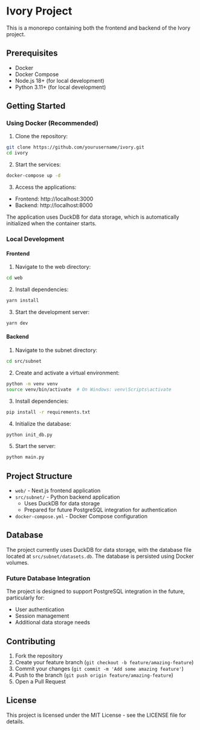 # Ivory Project

This is a monorepo containing both the frontend and backend of the Ivory project.

## Prerequisites

- Docker
- Docker Compose
- Node.js 18+ (for local development)
- Python 3.11+ (for local development)

## Getting Started

### Using Docker (Recommended)

1. Clone the repository:
```bash
git clone https://github.com/yourusername/ivory.git
cd ivory
```

2. Start the services:
```bash
docker-compose up -d
```

3. Access the applications:
- Frontend: http://localhost:3000
- Backend: http://localhost:8000

The application uses DuckDB for data storage, which is automatically initialized when the container starts.

### Local Development

#### Frontend

1. Navigate to the web directory:
```bash
cd web
```

2. Install dependencies:
```bash
yarn install
```

3. Start the development server:
```bash
yarn dev
```

#### Backend

1. Navigate to the subnet directory:
```bash
cd src/subnet
```

2. Create and activate a virtual environment:
```bash
python -m venv venv
source venv/bin/activate  # On Windows: venv\Scripts\activate
```

3. Install dependencies:
```bash
pip install -r requirements.txt
```

4. Initialize the database:
```bash
python init_db.py
```

5. Start the server:
```bash
python main.py
```

## Project Structure

- `web/` - Next.js frontend application
- `src/subnet/` - Python backend application
  - Uses DuckDB for data storage
  - Prepared for future PostgreSQL integration for authentication
- `docker-compose.yml` - Docker Compose configuration

## Database

The project currently uses DuckDB for data storage, with the database file located at `src/subnet/datasets.db`. The database is persisted using Docker volumes.

### Future Database Integration

The project is designed to support PostgreSQL integration in the future, particularly for:
- User authentication
- Session management
- Additional data storage needs

## Contributing

1. Fork the repository
2. Create your feature branch (`git checkout -b feature/amazing-feature`)
3. Commit your changes (`git commit -m 'Add some amazing feature'`)
4. Push to the branch (`git push origin feature/amazing-feature`)
5. Open a Pull Request

## License

This project is licensed under the MIT License - see the LICENSE file for details.

